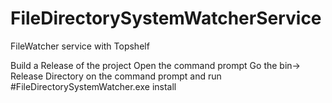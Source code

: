 # FileDirectorySystemWatcherService
FileWatcher service with Topshelf
 
 Build a Release of the project
 Open the command prompt
 Go the bin-> Release Directory on the command prompt  and run  #FileDirectorySystemWatcher.exe install

